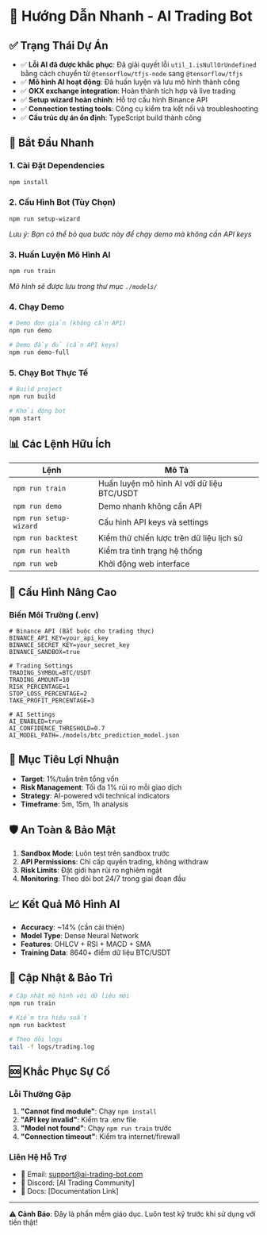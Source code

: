 # 🚀 Hướng Dẫn Nhanh - AI Trading Bot

## ✅ Trạng Thái Dự Án

- ✅ **Lỗi AI đã được khắc phục**: Đã giải quyết lỗi `util_1.isNullOrUndefined` bằng cách chuyển từ `@tensorflow/tfjs-node` sang `@tensorflow/tfjs`
- ✅ **Mô hình AI hoạt động**: Đã huấn luyện và lưu mô hình thành công
- ✅ **OKX exchange integration**: Hoàn thành tích hợp và live trading
- ✅ **Setup wizard hoàn chỉnh**: Hỗ trợ cấu hình Binance API
- ✅ **Connection testing tools**: Công cụ kiểm tra kết nối và troubleshooting
- ✅ **Cấu trúc dự án ổn định**: TypeScript build thành công

## 🎯 Bắt Đầu Nhanh

### 1. Cài Đặt Dependencies
```bash
npm install
```

### 2. Cấu Hình Bot (Tùy Chọn)
```bash
npm run setup-wizard
```
*Lưu ý: Bạn có thể bỏ qua bước này để chạy demo mà không cần API keys*

### 3. Huấn Luyện Mô Hình AI
```bash
npm run train
```
*Mô hình sẽ được lưu trong thư mục `./models/`*

### 4. Chạy Demo
```bash
# Demo đơn giản (không cần API)
npm run demo

# Demo đầy đủ (cần API keys)
npm run demo-full
```

### 5. Chạy Bot Thực Tế
```bash
# Build project
npm run build

# Khởi động bot
npm start
```

## 📊 Các Lệnh Hữu Ích

| Lệnh | Mô Tả |
|------|-------|
| `npm run train` | Huấn luyện mô hình AI với dữ liệu BTC/USDT |
| `npm run demo` | Demo nhanh không cần API |
| `npm run setup-wizard` | Cấu hình API keys và settings |
| `npm run backtest` | Kiểm thử chiến lược trên dữ liệu lịch sử |
| `npm run health` | Kiểm tra tình trạng hệ thống |
| `npm run web` | Khởi động web interface |

## 🔧 Cấu Hình Nâng Cao

### Biến Môi Trường (.env)
```env
# Binance API (Bắt buộc cho trading thực)
BINANCE_API_KEY=your_api_key
BINANCE_SECRET_KEY=your_secret_key
BINANCE_SANDBOX=true

# Trading Settings
TRADING_SYMBOL=BTC/USDT
TRADING_AMOUNT=10
RISK_PERCENTAGE=1
STOP_LOSS_PERCENTAGE=2
TAKE_PROFIT_PERCENTAGE=3

# AI Settings
AI_ENABLED=true
AI_CONFIDENCE_THRESHOLD=0.7
AI_MODEL_PATH=./models/btc_prediction_model.json
```

## 🎯 Mục Tiêu Lợi Nhuận

- **Target**: 1%/tuần trên tổng vốn
- **Risk Management**: Tối đa 1% rủi ro mỗi giao dịch
- **Strategy**: AI-powered với technical indicators
- **Timeframe**: 5m, 15m, 1h analysis

## 🛡️ An Toàn & Bảo Mật

1. **Sandbox Mode**: Luôn test trên sandbox trước
2. **API Permissions**: Chỉ cấp quyền trading, không withdraw
3. **Risk Limits**: Đặt giới hạn rủi ro nghiêm ngặt
4. **Monitoring**: Theo dõi bot 24/7 trong giai đoạn đầu

## 📈 Kết Quả Mô Hình AI

- **Accuracy**: ~14% (cần cải thiện)
- **Model Type**: Dense Neural Network
- **Features**: OHLCV + RSI + MACD + SMA
- **Training Data**: 8640+ điểm dữ liệu BTC/USDT

## 🔄 Cập Nhật & Bảo Trì

```bash
# Cập nhật mô hình với dữ liệu mới
npm run train

# Kiểm tra hiệu suất
npm run backtest

# Theo dõi logs
tail -f logs/trading.log
```

## 🆘 Khắc Phục Sự Cố

### Lỗi Thường Gặp

1. **"Cannot find module"**: Chạy `npm install`
2. **"API key invalid"**: Kiểm tra .env file
3. **"Model not found"**: Chạy `npm run train` trước
4. **"Connection timeout"**: Kiểm tra internet/firewall

### Liên Hệ Hỗ Trợ

- 📧 Email: support@ai-trading-bot.com
- 💬 Discord: [AI Trading Community]
- 📖 Docs: [Documentation Link]

---

**⚠️ Cảnh Báo**: Đây là phần mềm giáo dục. Luôn test kỹ trước khi sử dụng với tiền thật!